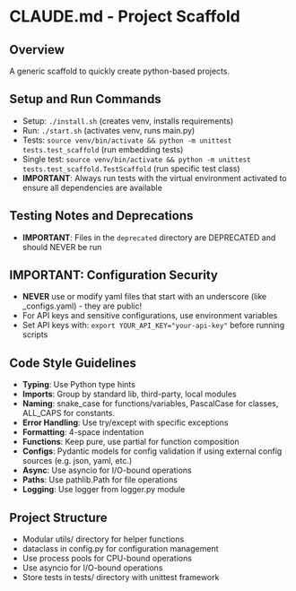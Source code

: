 # CLAUDE.md - Project Scaffold

## Overview
A generic scaffold to quickly create python-based projects.

## Setup and Run Commands
- Setup: `./install.sh` (creates venv, installs requirements)
- Run: `./start.sh` (activates venv, runs main.py)
- Tests: `source venv/bin/activate && python -m unittest tests.test_scaffold` (run embedding tests)
- Single test: `source venv/bin/activate && python -m unittest tests.test_scaffold.TestScaffold` (run specific test class)
- **IMPORTANT**: Always run tests with the virtual environment activated to ensure all dependencies are available

## Testing Notes and Deprecations
- **IMPORTANT**: Files in the `deprecated` directory are DEPRECATED and should NEVER be run

## IMPORTANT: Configuration Security
- **NEVER** use or modify yaml files that start with an underscore (like _configs.yaml) - they are public!
- For API keys and sensitive configurations, use environment variables
- Set API keys with: `export YOUR_API_KEY="your-api-key"` before running scripts

## Code Style Guidelines
- **Typing**: Use Python type hints
- **Imports**: Group by standard lib, third-party, local modules
- **Naming**: snake_case for functions/variables, PascalCase for classes, ALL_CAPS for constants.
- **Error Handling**: Use try/except with specific exceptions
- **Formatting**: 4-space indentation
- **Functions**: Keep pure, use partial for function composition
- **Configs**: Pydantic models for config validation if using external config sources (e.g. json, yaml, etc.)
- **Async**: Use asyncio for I/O-bound operations
- **Paths**: Use pathlib.Path for file operations
- **Logging**: Use logger from logger.py module

## Project Structure
- Modular utils/ directory for helper functions
- dataclass in config.py for configuration management
- Use process pools for CPU-bound operations
- Use asyncio for I/O-bound operations
- Store tests in tests/ directory with unittest framework